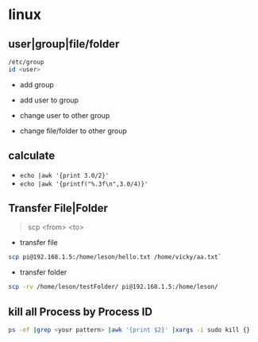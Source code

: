 # linux

## user|group|file/folder
```bash
/etc/group
id <user>
```
- add group 

- add user to group 

- change user to other group

- change file/folder to other group

## calculate
- `echo |awk '{print 3.0/2}'`
- `echo |awk '{printf("%.3f\n",3.0/4)}'`

## Transfer File|Folder
> scp <from\> <to\>

- transfer file 
```bash 
scp pi@192.168.1.5:/home/leson/hello.txt /home/vicky/aa.txt`
```
- transfer folder 
```bash
scp -rv /home/leson/testFolder/ pi@192.168.1.5:/home/leson/
```

## kill all Process by Process ID

```bash
ps -ef |grep <your pattern> |awk '{print $2}' |xargs -i sudo kill {}
```
